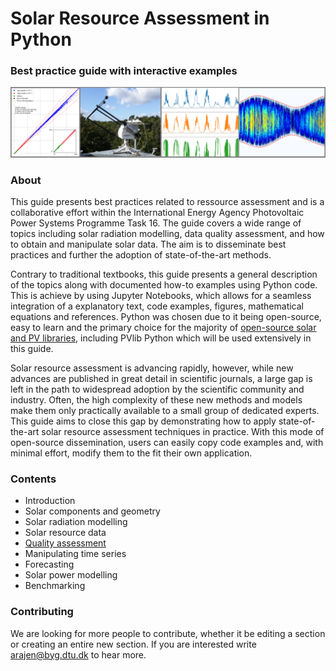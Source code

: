 # Solar Resource Assessment in Python
### Best practice guide with interactive examples
![Processing of Solar Radiation Measurements in Python](/graphics/cover_photo.png)


### About
This guide presents best practices related to ressource assessment and is a collaborative effort within the International Energy Agency Photovoltaic Power Systems Programme Task 16. The guide covers a wide range of topics including solar radiation modelling, data quality assessment, and how to obtain and manipulate solar data. The aim is to disseminate best practices and further the adoption of state-of-the-art methods.

Contrary to traditional textbooks, this guide presents a general description of the topics along with documented how-to examples using Python code. This is achieve by using Jupyter Notebooks, which allows for a seamless integration of a explanatory text, code examples, figures, mathematical equations and references. Python was chosen due to it being open-source, easy to learn and the primary choice for the majority of [open-source solar and PV libraries](https://openpvtools.readthedocs.io), including PVlib Python which will be used extensively in this guide.

Solar resource assessment is advancing rapidly, however, while new advances are published in great detail in scientific journals, a large gap is left in the path to widespread adoption by the scientific community and industry. Often, the high complexity of these new methods and models make them only practically available to a small group of dedicated experts. This guide aims to close this gap by demonstrating how to apply state-of-the-art solar resource assessment techniques in practice. With this mode of open-source dissemination, users can easily copy code examples and, with minimal effort, modify them to the fit their own application.

### Contents
* Introduction
* Solar components and geometry
* Solar radiation modelling
* Solar resource data
* [Quality assessment](/quality_asessment.ipynb)
* Manipulating time series
* Forecasting
* Solar power modelling
* Benchmarking


### Contributing
We are looking for more people to contribute, whether it be editing a section or creating an entire new section. If you are interested write arajen@byg.dtu.dk to hear more.


